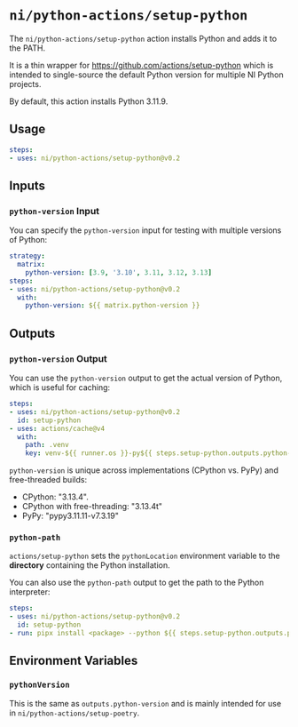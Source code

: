 # `ni/python-actions/setup-python`

The `ni/python-actions/setup-python` action installs Python and adds it to the PATH.

It is a thin wrapper for https://github.com/actions/setup-python which is intended to
single-source the default Python version for multiple NI Python projects.

By default, this action installs Python 3.11.9.

## Usage

```yaml
steps:
- uses: ni/python-actions/setup-python@v0.2
```

## Inputs

### `python-version` Input

You can specify the `python-version` input for testing with multiple versions of Python:

```yaml
strategy:
  matrix:
    python-version: [3.9, '3.10', 3.11, 3.12, 3.13]
steps:
- uses: ni/python-actions/setup-python@v0.2
  with:
    python-version: ${{ matrix.python-version }}
```

## Outputs

### `python-version` Output

You can use the `python-version` output to get the actual version of Python, which is useful for caching:

```yaml
steps:
- uses: ni/python-actions/setup-python@v0.2
  id: setup-python
- uses: actions/cache@v4
  with:
    path: .venv
    key: venv-${{ runner.os }}-py${{ steps.setup-python.outputs.python-version }}-${{ hashFiles('poetry.lock') }}
```

`python-version` is unique across implementations (CPython vs. PyPy) and free-threaded builds:

- CPython: "3.13.4".
- CPython with free-threading: "3.13.4t"
- PyPy: "pypy3.11.11-v7.3.19"

### `python-path`

`actions/setup-python` sets the `pythonLocation` environment variable to the **directory**
containing the Python installation.

You can also use the `python-path` output to get the path to the Python interpreter:

```yaml
steps:
- uses: ni/python-actions/setup-python@v0.2
  id: setup-python
- run: pipx install <package> --python ${{ steps.setup-python.outputs.python-version }}
```

## Environment Variables

### `pythonVersion`

This is the same as `outputs.python-version` and is mainly intended for use in
`ni/python-actions/setup-poetry`.

